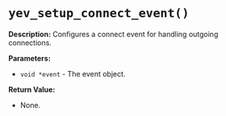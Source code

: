 # `yev_setup_connect_event()`

**Description:**
Configures a connect event for handling outgoing connections.

**Parameters:**
- `void *event` - The event object.

**Return Value:**
- None.

